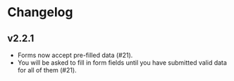 # Changelog

## v2.2.1

- Forms now accept pre-filled data (#21).
- You will be asked to fill in form fields until you have submitted valid data for all of them (#21).
